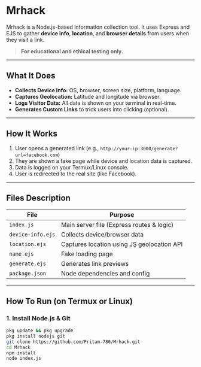 # Mrhack

Mrhack is a Node.js-based information collection tool. It uses Express and EJS to gather **device info**, **location**, and **browser details** from users when they visit a link.

> **For educational and ethical testing only.**

---

## What It Does

- **Collects Device Info:** OS, browser, screen size, platform, language.
- **Captures Geolocation:** Latitude and longitude via browser.
- **Logs Visitor Data:** All data is shown on your terminal in real-time.
- **Generates Custom Links** to trick users into clicking (optional).

---

## How It Works

1. User opens a generated link (e.g., `http://your-ip:3000/generate?url=facebook.com`)
2. They are shown a fake page while device and location data is captured.
3. Data is logged on your Termux/Linux console.
4. User is redirected to the real site (like Facebook).

---

## Files Description

| File             | Purpose                                  |
|------------------|-------------------------------------------|
| `index.js`       | Main server file (Express routes & logic) |
| `device-info.ejs`| Collects device/browser data              |
| `location.ejs`   | Captures location using JS geolocation API|
| `name.ejs`       | Fake loading page                         |
| `generate.ejs`   | Generates link previews                   |
| `package.json`   | Node dependencies and config              |

---

## How To Run (on Termux or Linux)

### 1. Install Node.js & Git

```bash
pkg update && pkg upgrade
pkg install nodejs git
git clone https://github.com/Pritam-780/Mrhack.git
cd Mrhack
npm install
node index.js
